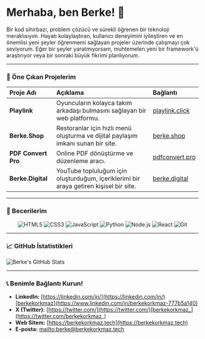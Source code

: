 # Merhaba, ben Berke! 👋

Bir kod sihirbazı, problem çözücü ve sürekli öğrenen bir teknoloji meraklısıyım. Hayatı kolaylaştıran, kullanıcı deneyimini iyileştiren ve en önemlisi yeni şeyler öğrenmemi sağlayan projeler üzerinde çalışmayı çok seviyorum. Eğer bir şeyler yaratmıyorsam, muhtemelen yeni bir framework'ü araştırıyor veya bir sonraki büyük fikrimi planlıyorum.

---

### 🚀 Öne Çıkan Projelerim

| Proje Adı | Açıklama | Bağlantı |
| :--- | :--- | :--- |
| **Playlink** | Oyuncuların kolayca takım arkadaşı bulmasını sağlayan bir web platformu. | [playlink.click](https://playlink.click/) |
| **Berke.Shop** | Restoranlar için hızlı menü oluşturma ve dijital paylaşım imkanı sunan bir site. | [berke.shop](https://berke.shop/) |
| **PDF Convert Pro**| Online PDF dönüştürme ve düzenleme aracı. | [pdfconvert.pro](https://pdfconvert.pro/) |
| **Berke.Digital** | YouTube topluluğum için oluşturduğum, içeriklerimi bir araya getiren kişisel bir site. | [berke.digital](https://berke.digital/) |

---

### 🧠 Becerilerim

<div align="center">
  
  ![HTML5](https://img.shields.io/badge/HTML5-E34F26?style=for-the-badge&logo=html5&logoColor=white)
  ![CSS3](https://img.shields.io/badge/CSS3-1572B6?style=for-the-badge&logo=css3&logoColor=white)
  ![JavaScript](https://img.shields.io/badge/JavaScript-F7DF1E?style=for-the-badge&logo=javascript&logoColor=black)
  ![Python](https://img.shields.io/badge/Python-3776AB?style=for-the-badge&logo=python&logoColor=white)
  ![Node.js](https://img.shields.io/badge/Node.js-339933?style=for-the-badge&logo=nodedotjs&logoColor=white)
  ![React](https://img.shields.io/badge/React-20232A?style=for-the-badge&logo=react&logoColor=61DAFB)
  ![Git](https://img.shields.io/badge/Git-F05032?style=for-the-badge&logo=git&logoColor=white)

</div>

---

### 📈 GitHub İstatistikleri

![Berke's GitHub Stats](https://github-readme-stats.vercel.app/api?username=mberkekorkmaz&show_icons=true&theme=onedark&hide_border=true&count_private=true)

---

### 📞 Benimle Bağlantı Kurun!

* **LinkedIn:** [https://linkedin.com/in/](https://linkedin.com/in/)[berkekorkmaz](https://www.linkedin.com/in/berkekorkmaz-777b5a140)
* **X (Twitter):** [https://twitter.com/](https://twitter.com/)[berkekorkmaz_](https://twitter.com/berkekorkmaz_)
* **Web Sitem:** [https://berkekorkmaz.tech](https://berkekorkmaz.tech)
* **E-posta:** [mailto:berke@berkekorkmaz.tech](mailto:berke@berkekorkmaz.tech)
